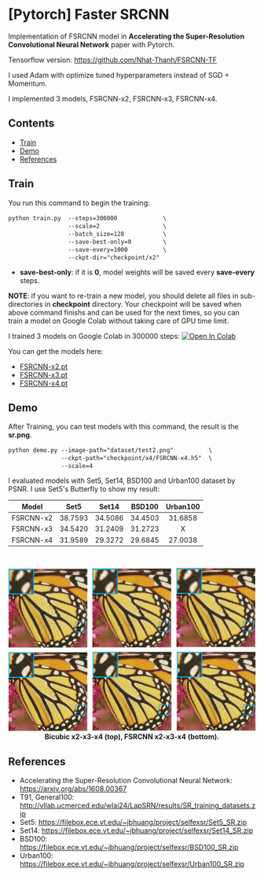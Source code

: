 # [Pytorch] Faster SRCNN

Implementation of FSRCNN model in **Accelerating the Super-Resolution Convolutional Neural Network** paper with Pytorch.

Tensorflow version: https://github.com/Nhat-Thanh/FSRCNN-TF

I used Adam with optimize tuned hyperparameters instead of SGD + Momentum. 

I implemented 3 models, FSRCNN-x2, FSRCNN-x3, FSRCNN-x4.


## Contents
- [Train](#train)
- [Demo](#demo)
- [References](#references)


## Train
You run this command to begin the training:
```
python train.py  --steps=300000             \
                 --scale=2                  \
                 --batch_size=128           \
                 --save-best-only=0         \
                 --save-every=1000          \
                 --ckpt-dir="checkpoint/x2" 
```
- **save-best-only**: if it is **0**, model weights will be saved every **save-every** steps.


**NOTE**: if you want to re-train a new model, you should delete all files in sub-directories in **checkpoint** directory. Your checkpoint will be saved when above command finishs and can be used for the next times, so you can train a model on Google Colab without taking care of GPU time limit.

I trained 3 models on Google Colab in 300000 steps:
[![Open In Colab](https://colab.research.google.com/assets/colab-badge.svg)](https://colab.research.google.com/github/Nhat-Thanh/FSRCNN-Pytorch/blob/main/FSRCNN-Pytorch.ipynb)

You can get the models here:
- [FSRCNN-x2.pt](checkpoint/x2/FSRCNN-x2.pt)
- [FSRCNN-x3.pt](checkpoint/x3/FSRCNN-x3.pt)
- [FSRCNN-x4.pt](checkpoint/x4/FSRCNN-x4.pt) 



## Demo 
After Training, you can test models with this command, the result is the **sr.png**.
```
python demo.py --image-path="dataset/test2.png"          \
               --ckpt-path="checkpoint/x4/FSRCNN-x4.h5"  \
               --scale=4
```

I evaluated models with Set5, Set14, BSD100 and Urban100 dataset by PSNR. I use Set5's Butterfly to show my result:

<div align="center">

|   Model   |   Set5  |  Set14  | BSD100  | Urban100 |
|:---------:|:-------:|:-------:|:-------:|:--------:|
| FSRCNN-x2 | 38.7593 | 34.5086 | 34.4503 |	31.6858  |
| FSRCNN-x3 | 34.5420 |	31.2409 | 31.2723 | X |
| FSRCNN-x4 | 31.9589 | 29.3272 | 29.6845 |	27.0038  |

  <br/>

  <img src="./README/example.png" width="1000"/><br/>
  <b>Bicubic x2-x3-x4 (top), FSRCNN x2-x3-x4 (bottom).</b>
</div>

## References
- Accelerating the Super-Resolution Convolutional Neural Network: https://arxiv.org/abs/1608.00367
- T91, General100: http://vllab.ucmerced.edu/wlai24/LapSRN/results/SR_training_datasets.zip
- Set5: https://filebox.ece.vt.edu/~jbhuang/project/selfexsr/Set5_SR.zip
- Set14: https://filebox.ece.vt.edu/~jbhuang/project/selfexsr/Set14_SR.zip
- BSD100: https://filebox.ece.vt.edu/~jbhuang/project/selfexsr/BSD100_SR.zip
- Urban100: https://filebox.ece.vt.edu/~jbhuang/project/selfexsr/Urban100_SR.zip
